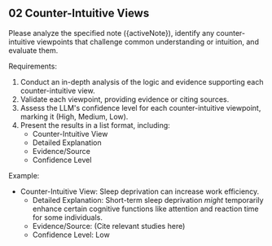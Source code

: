 ## 02 Counter-Intuitive Views

Please analyze the specified note ({activeNote}), identify any counter-intuitive viewpoints that challenge common understanding or intuition, and evaluate them.

Requirements:
1. Conduct an in-depth analysis of the logic and evidence supporting each counter-intuitive view.
2. Validate each viewpoint, providing evidence or citing sources.
3. Assess the LLM's confidence level for each counter-intuitive viewpoint, marking it (High, Medium, Low).
4. Present the results in a list format, including:
    - Counter-Intuitive View
    - Detailed Explanation
    - Evidence/Source
    - Confidence Level

Example:
- Counter-Intuitive View: Sleep deprivation can increase work efficiency.
  - Detailed Explanation: Short-term sleep deprivation *might* temporarily enhance certain cognitive functions like attention and reaction time for some individuals.
  - Evidence/Source: (Cite relevant studies here)
  - Confidence Level: Low